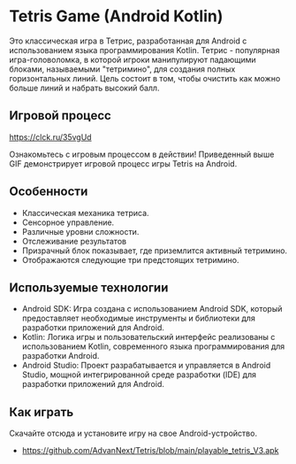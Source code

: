 # Tetris Game (Android Kotlin)

Это классическая игра в Тетрис, разработанная для Android с использованием языка программирования Kotlin. Тетрис - популярная игра-головоломка, в которой игроки манипулируют падающими блоками, называемыми "тетримино", для создания полных горизонтальных линий. Цель состоит в том, чтобы очистить как можно больше линий и набрать высокий балл.

## Игровой процесс

https://clck.ru/35vgUd

Ознакомьтесь с игровым процессом в действии! Приведенный выше GIF демонстрирует игровой процесс игры Tetris на Android.

## Особенности

- Классическая механика тетриса.
- Сенсорное управление.
- Различные уровни сложности.
- Отслеживание результатов
- Призрачный блок показывает, где приземлится активный тетримино.
- Отображаются следующие три предстоящих тетримино.


## Используемые технологии

- Android SDK: Игра создана с использованием Android SDK, который предоставляет необходимые инструменты и библиотеки для разработки приложений для Android.
- Kotlin: Логика игры и пользовательский интерфейс реализованы с использованием Kotlin, современного языка программирования для разработки Android.
- Android Studio: Проект разрабатывается и управляется в Android Studio, мощной интегрированной среде разработки (IDE) для разработки приложений для Android.

## Как играть

Скачайте отсюда и установите игру на свое Android-устройство.
- https://github.com/AdvanNext/Tetris/blob/main/playable_tetris_V3.apk
